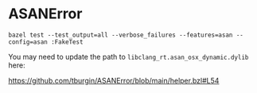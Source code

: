 # ASANError

```
bazel test --test_output=all --verbose_failures --features=asan --config=asan :FakeTest
```

You may need to update the path to `libclang_rt.asan_osx_dynamic.dylib` here:

https://github.com/tburgin/ASANError/blob/main/helper.bzl#L54
